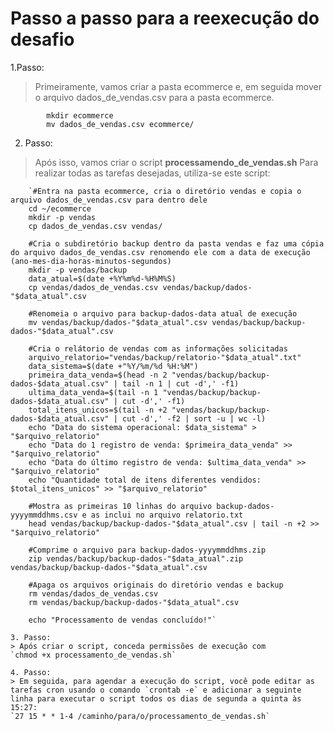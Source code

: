 
# Passo a passo para a reexecução do desafio 

1.Passo:  
> Primeiramente, vamos criar a pasta ecommerce e, em seguida mover o arquivo dados_de_vendas.csv para a pasta ecommerce.
```
        mkdir ecommerce
        mv dados_de_vendas.csv ecommerce/
```

2. Passo:
> Após isso, vamos criar o script **processamendo_de_vendas.sh** 
> Para realizar todas as tarefas desejadas, utiliza-se este script:
        
        `#Entra na pasta ecommerce, cria o diretório vendas e copia o arquivo dados_de_vendas.csv para dentro dele
        cd ~/ecommerce
        mkdir -p vendas
        cp dados_de_vendas.csv vendas/

        #Cria o subdiretório backup dentro da pasta vendas e faz uma cópia do arquivo dados_de_vendas.csv renomendo ele com a data de execução (ano-mes-dia-horas-minutos-segundos)
        mkdir -p vendas/backup
        data_atual=$(date +%Y%m%d-%H%M%S) 
        cp vendas/dados_de_vendas.csv vendas/backup/dados-"$data_atual".csv

        #Renomeia o arquivo para backup-dados-data atual de execução
        mv vendas/backup/dados-"$data_atual".csv vendas/backup/backup-dados-"$data_atual".csv

        #Cria o relátorio de vendas com as informações solicitadas
        arquivo_relatorio="vendas/backup/relatorio-"$data_atual".txt"
        data_sistema=$(date +"%Y/%m/%d %H:%M")
        primeira_data_venda=$(head -n 2 "vendas/backup/backup-dados-$data_atual.csv" | tail -n 1 | cut -d',' -f1)
        ultima_data_venda=$(tail -n 1 "vendas/backup/backup-dados-$data_atual.csv" | cut -d',' -f1)
        total_itens_unicos=$(tail -n +2 "vendas/backup/backup-dados-$data_atual.csv" | cut -d',' -f2 | sort -u | wc -l)
        echo "Data do sistema operacional: $data_sistema" > "$arquivo_relatorio"
        echo "Data do 1 registro de venda: $primeira_data_venda" >> "$arquivo_relatorio"
        echo "Data do último registro de venda: $ultima_data_venda" >> "$arquivo_relatorio"
        echo "Quantidade total de itens diferentes vendidos: $total_itens_unicos" >> "$arquivo_relatorio"

        #Mostra as primeiras 10 linhas do arquivo backup-dados-yyyymmddhms.csv e as inclui no arquivo relatorio.txt
        head vendas/backup/backup-dados-"$data_atual".csv | tail -n +2 >> "$arquivo_relatorio"

        #Comprime o arquivo para backup-dados-yyyymmddhms.zip
        zip vendas/backup/backup-dados-"$data_atual".zip vendas/backup/backup-dados-"$data_atual".csv

        #Apaga os arquivos originais do diretório vendas e backup
        rm vendas/dados_de_vendas.csv
        rm vendas/backup/backup-dados-"$data_atual".csv

        echo "Processamento de vendas concluído!"`
    
    3. Passo:
    > Após criar o script, conceda permissões de execução com 
    `chmod +x processamento_de_vendas.sh`
    
    4. Passo:
    > Em seguida, para agendar a execução do script, você pode editar as tarefas cron usando o comando `crontab -e` e adicionar a seguinte linha para executar o script todos os dias de segunda a quinta às 15:27:
    `27 15 * * 1-4 /caminho/para/o/processamento_de_vendas.sh`
 

        
